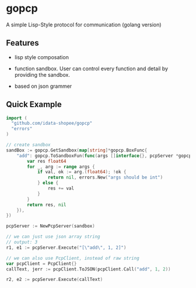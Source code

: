 # gopcp

A simple Lisp-Style protocol for communication (golang version)

## Features

- lisp style composation

- function sandbox. User can control every function and detail by providing the sandbox.

- based on json grammer

## Quick Example

```go
import (
  "github.com/idata-shopee/gopcp"
  "errors"
)

// create sandbox
sandBox := gopcp.GetSandbox(map[string]*gopcp.BoxFunc{
	"add": gopcp.ToSandboxFun(func(args []interface{}, pcpServer *gopcpc.PcpServer) (interface{}, error) {
		var res float64
		for _, arg := range args {
			if val, ok := arg.(float64); !ok {
				return nil, errors.New("args should be int")
			} else {
				res += val
			}
		}
		return res, nil
	}),
})

pcpServer := NewPcpServer(sandbox)

// we can just use json array string
// output: 3
r1, e1 := pcpServer.Execute("[\"add\", 1, 2]")

// we can also use PcpClient, instead of raw string
var pcpClient = PcpClient{}
callText, jerr := pcpClient.ToJSON(pcpClient.Call("add", 1, 2))

r2, e2 := pcpServer.Execute(callText)
```
